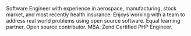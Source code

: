 Software Engineer with experience in aerospace, manufacturing, stock market, and most recently health insurance. 
Enjoys working with a team to address real world problems using open source software. 
Equal learning partner. 
Open source contributor.
MBA.
Zend Certified PHP Engineer.

